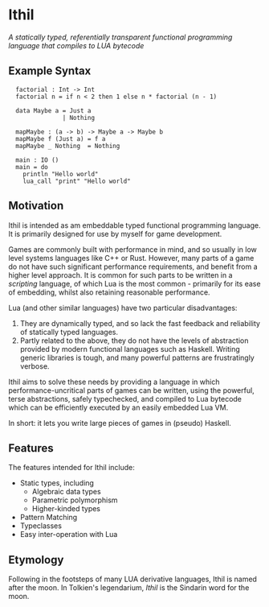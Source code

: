 # Ithil

_A statically typed, referentially transparent functional programming language that compiles to LUA bytecode_

## Example Syntax

```
  factorial : Int -> Int
  factorial n = if n < 2 then 1 else n * factorial (n - 1)

  data Maybe a = Just a
               | Nothing

  mapMaybe : (a -> b) -> Maybe a -> Maybe b
  mapMaybe f (Just a) = f a
  mapMaybe _ Nothing  = Nothing

  main : IO ()
  main = do
    println "Hello world"
    lua_call "print" "Hello world"
```

## Motivation

Ithil is intended as am embeddable typed functional programming language. It is primarily designed for use by myself for game development.

Games are commonly built with performance in mind, and so usually in low level systems languages like C++ or Rust. However, many parts of a game do not have such significant performance requirements, and benefit from a higher level approach. It is common for such parts to be written in a _scripting_ language, of which Lua is the most common - primarily for its ease of embedding, whilst also retaining reasonable performance.

Lua (and other similar languages) have two particular disadvantages:
1. They are dynamically typed, and so lack the fast feedback and reliability of statically typed languages.
2. Partly related to the above, they do not have the levels of abstraction provided by modern functional languages such as Haskell. Writing generic libraries is tough, and many powerful patterns are frustratingly verbose.

Ithil aims to solve these needs by providing a language in which performance-uncritical parts of games can be written, using the powerful, terse abstractions, safely typechecked, and compiled to Lua bytecode which can be efficiently executed by an easily embedded Lua VM.

In short: it lets you write large pieces of games in (pseudo) Haskell.

## Features

The features intended for Ithil include:

* Static types, including
  * Algebraic data types
  * Parametric polymorphism
  * Higher-kinded types
* Pattern Matching
* Typeclasses
* Easy inter-operation with Lua

## Etymology

Following in the footsteps of many LUA derivative languages, Ithil is named after the moon. In Tolkien's legendarium, _Ithil_ is the Sindarin word for the moon.
